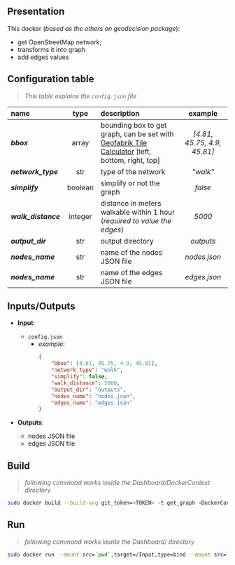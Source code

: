 ## Presentation

This docker (*based as the others on geodecision package*):
* get OpenStreetMap network,
* transforms it into graph
* add edges values

## Configuration table
> *This table explains the ```config.json``` file*

| name | type | description | example |
|:-----|:----:|:------------|:-------:|
| ***bbox*** | array | bounding box to get graph, can be set with [Geofabrik Tile Calculator](http://tools.geofabrik.de/calc/) [left, bottom, right, top]   | *[4.81, 45.75, 4.9, 45.81]*|
| ***network_type*** | str | type of the network | *"walk"*|
| ***simplify*** | boolean | simplify or not the graph | *false*|
| ***walk_distance*** | integer | distance in meters walkable within 1 hour (*required to value the edges*) | *5000*|
| ***output_dir*** | str | output directory | *outputs*|
| ***nodes_name*** | str | name of the nodes JSON file | *nodes.json*|
| ***nodes_name*** | str | name of the edges JSON file | *edges.json*|

## Inputs/Outputs
* **Input**:
    * ```config.json```
        *  *example*:
            ```json
            {
            	"bbox": [4.81, 45.75, 4.9, 45.81],
            	"network_type": "walk",
            	"simplify": false,
            	"walk_distance": 5000,
            	"output_dir": "outputs",
            	"nodes_name": "nodes.json",
            	"edges_name": "edges.json"
            }
            ```

* **Outputs**:
    * nodes JSON file
    * edges JSON file

## Build
> *following command works inside the Dashboard/DockerContext directory*

```bash
sudo docker build --build-arg git_token=<TOKEN> -t get_graph <DockerContext>
```

## Run
> *following command works inside the Dashboard/ directory*

```bash
sudo docker run --mount src=`pwd`,target=/Input,type=bind --mount src=`pwd`,target=/Output,type=bind -it get_graph
```
